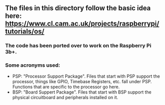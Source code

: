 ## The files in this directory follow the basic idea here: https://www.cl.cam.ac.uk/projects/raspberrypi/tutorials/os/

### The code has been ported over to work on the Raspberry Pi 3b+.

### Some acronyms used:
- PSP: "Processor Support Package". Files that start with PSP support the processor, things like GPIO, Timebase Registers, etc. fall under PSP. Functions that are specific to the processor go here.
- BSP: "Board Suppert Package". Files that start with BSP support the physical circuitboard and peripherals installed on it.
